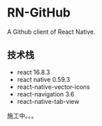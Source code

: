 # RN-GitHub

A Github client of React Native.

## 技术栈

*  react 16.8.3
*  react native 0.59.3
*  react-native-vector-icons
*  react-navigation 3.6
*  react-native-tab-view

施工中。。。

